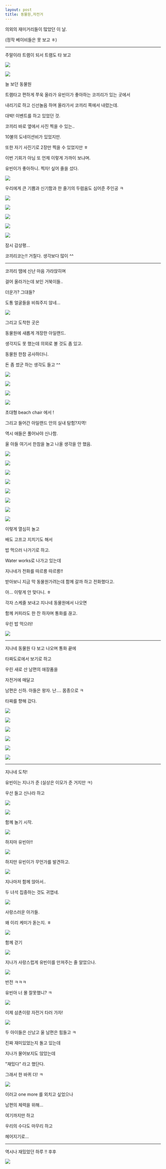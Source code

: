 ```yaml
---
layout: post
title: 동물원,자전거
---
```



의외의 재미거리들이 많았던 이 날. 

(정작 베이비들은 못 보고 ㅎ)

---

주말이라 트램이 되서 트램도 타 보고

![](https://dl.dropboxusercontent.com/u/9792864/150711%20%EB%8F%99%EB%AC%BC%EC%9B%90%2C%20%EC%9E%90%EC%A0%84%EA%B1%B0/lHbwJ0-0Vcc2TwE2AFYaTeWzXuIXHTDZTuQ2vAEO-lsLAYspN.jpg)


![](https://dl.dropboxusercontent.com/u/9792864/150711%20%EB%8F%99%EB%AC%BC%EC%9B%90%2C%20%EC%9E%90%EC%A0%84%EA%B1%B0/WCafwWwZMfNGBYlZgpZvAwaegQeYuls4meB1z9R9BysLAYspN.jpg)


늘 보던 동물원 

트램타고 편하게 쭈욱 올라가 유빈이가 좋아하는 코끼리가 있는 곳에서 

내리기로 하고 신선놀음 하며 올라가서 코끼리 쪽에서 내렸는데.

대박! 이벤트를 하고 있었던 것.

코끼리 바로 옆에서 사진 찍을 수 있는..

10불의 도네이션비가 있었지만. 

또한 자기 사진기로 2장만 찍을 수 있었지만 ㅎ

이번 기회가 아님 또 언제 이렇게 가까이 보냐며.

유빈이가 좋아하니. 찍자! 싶어 줄을 섰다.

![](https://dl.dropboxusercontent.com/u/9792864/150711%20%EB%8F%99%EB%AC%BC%EC%9B%90%2C%20%EC%9E%90%EC%A0%84%EA%B1%B0/DSC04118.JPG)


우리에게 큰 기쁨과 신기함과 한 줄기의 두렴움도 심어준 주인공 ㅋ

![](https://dl.dropboxusercontent.com/u/9792864/150711%20%EB%8F%99%EB%AC%BC%EC%9B%90%2C%20%EC%9E%90%EC%A0%84%EA%B1%B0/DSC04119.JPG)


![](https://dl.dropboxusercontent.com/u/9792864/150711%20%EB%8F%99%EB%AC%BC%EC%9B%90%2C%20%EC%9E%90%EC%A0%84%EA%B1%B0/DSC04120.JPG)


![](https://dl.dropboxusercontent.com/u/9792864/150711%20%EB%8F%99%EB%AC%BC%EC%9B%90%2C%20%EC%9E%90%EC%A0%84%EA%B1%B0/DSC04121.JPG)


![](https://dl.dropboxusercontent.com/u/9792864/150711%20%EB%8F%99%EB%AC%BC%EC%9B%90%2C%20%EC%9E%90%EC%A0%84%EA%B1%B0/DSC04122.JPG)


![](https://dl.dropboxusercontent.com/u/9792864/150711%20%EB%8F%99%EB%AC%BC%EC%9B%90%2C%20%EC%9E%90%EC%A0%84%EA%B1%B0/DSC04123.JPG)


잠시 감상평...

코끼리코는!! 거칠다. 생각보다 많이 ^^

---

코끼리 땜에 신난 마음 가라앉히며 

걸어 올라가는데 보인 거북이들.. 

더운가? 그대들?

도통 얼굴들을 비춰주지 않네...

![](https://dl.dropboxusercontent.com/u/9792864/150711%20%EB%8F%99%EB%AC%BC%EC%9B%90%2C%20%EC%9E%90%EC%A0%84%EA%B1%B0/DSC04131.JPG)


그리고 도착한 곳은

동물원에 새롭게 개장한 아일랜드.

생각지도 못 했는데 의외로 볼 것도 좀 있고.

동물원 한참 공사하더니. 

돈 좀 썼군 하는 생각도 들고 ^^

![](https://dl.dropboxusercontent.com/u/9792864/150711%20%EB%8F%99%EB%AC%BC%EC%9B%90%2C%20%EC%9E%90%EC%A0%84%EA%B1%B0/DSC04124.JPG)


![](https://dl.dropboxusercontent.com/u/9792864/150711%20%EB%8F%99%EB%AC%BC%EC%9B%90%2C%20%EC%9E%90%EC%A0%84%EA%B1%B0/DSC04125.JPG)


![](https://dl.dropboxusercontent.com/u/9792864/150711%20%EB%8F%99%EB%AC%BC%EC%9B%90%2C%20%EC%9E%90%EC%A0%84%EA%B1%B0/DSC04128.JPG)


![](https://dl.dropboxusercontent.com/u/9792864/150711%20%EB%8F%99%EB%AC%BC%EC%9B%90%2C%20%EC%9E%90%EC%A0%84%EA%B1%B0/DSC04130.JPG)


초대형 beach chair 에서 !

그리고 들어간 아일랜드 안의 실내 탐험?지역!

역시 애들은 풀어놔야 신나함.

울 아들 여기서 한참을 놀고 나올 생각을 안 했음.

![](https://dl.dropboxusercontent.com/u/9792864/150711%20%EB%8F%99%EB%AC%BC%EC%9B%90%2C%20%EC%9E%90%EC%A0%84%EA%B1%B0/DSC04133.JPG)


![](https://dl.dropboxusercontent.com/u/9792864/150711%20%EB%8F%99%EB%AC%BC%EC%9B%90%2C%20%EC%9E%90%EC%A0%84%EA%B1%B0/DSC04134.JPG)


![](https://dl.dropboxusercontent.com/u/9792864/150711%20%EB%8F%99%EB%AC%BC%EC%9B%90%2C%20%EC%9E%90%EC%A0%84%EA%B1%B0/DSC04135.JPG)


![](https://dl.dropboxusercontent.com/u/9792864/150711%20%EB%8F%99%EB%AC%BC%EC%9B%90%2C%20%EC%9E%90%EC%A0%84%EA%B1%B0/DSC04136.JPG)


![](https://dl.dropboxusercontent.com/u/9792864/150711%20%EB%8F%99%EB%AC%BC%EC%9B%90%2C%20%EC%9E%90%EC%A0%84%EA%B1%B0/DSC04137.JPG)


![](https://dl.dropboxusercontent.com/u/9792864/150711%20%EB%8F%99%EB%AC%BC%EC%9B%90%2C%20%EC%9E%90%EC%A0%84%EA%B1%B0/DSC04138.JPG)


![](https://dl.dropboxusercontent.com/u/9792864/150711%20%EB%8F%99%EB%AC%BC%EC%9B%90%2C%20%EC%9E%90%EC%A0%84%EA%B1%B0/DSC04140.JPG)


![](https://dl.dropboxusercontent.com/u/9792864/150711%20%EB%8F%99%EB%AC%BC%EC%9B%90%2C%20%EC%9E%90%EC%A0%84%EA%B1%B0/DSC04142.JPG)


이렇게 열심히 놀고 

배도 고프고 지치기도 해서 

밥 먹으러 나가기로 하고. 

Water works로 나가고 있는데

지나네가 전화를 따르릉 따르릉!!

받아보니 지금 막 동물원가려는데 함께 갈까 하고 전화했다고.

아... 이렇게 안 맞다니. ㅎ

각자 스케줄 보내고 지나네 동물원에서 나오면

함께 커피라도 한 잔 하자며 통화를 끊고.

우린 밥 먹으러!

![](https://dl.dropboxusercontent.com/u/9792864/22.png)


---

지나네 동물원 다 보고 나오며 통화 끝에

타짜도로에서 보기로 하고

우린 새로 산 남편의 애장품을 

자전거에 매달고 

남편은 신하. 아들은 왕자. 난.... 몸종으로 ㅋ 

타짜를 향해 갔다. 

![](https://dl.dropboxusercontent.com/u/9792864/150711%20%EB%8F%99%EB%AC%BC%EC%9B%90%2C%20%EC%9E%90%EC%A0%84%EA%B1%B0/DSC04143.JPG)


![](https://dl.dropboxusercontent.com/u/9792864/150711%20%EB%8F%99%EB%AC%BC%EC%9B%90%2C%20%EC%9E%90%EC%A0%84%EA%B1%B0/DSC04144.JPG)


![](https://dl.dropboxusercontent.com/u/9792864/150711%20%EB%8F%99%EB%AC%BC%EC%9B%90%2C%20%EC%9E%90%EC%A0%84%EA%B1%B0/DSC04145.JPG)


![](https://dl.dropboxusercontent.com/u/9792864/150711%20%EB%8F%99%EB%AC%BC%EC%9B%90%2C%20%EC%9E%90%EC%A0%84%EA%B1%B0/DSC04146.JPG)


![](https://dl.dropboxusercontent.com/u/9792864/150711%20%EB%8F%99%EB%AC%BC%EC%9B%90%2C%20%EC%9E%90%EC%A0%84%EA%B1%B0/DSC04147.JPG)


![](https://dl.dropboxusercontent.com/u/9792864/150711%20%EB%8F%99%EB%AC%BC%EC%9B%90%2C%20%EC%9E%90%EC%A0%84%EA%B1%B0/DSC04148.JPG)


---

지나네 도착!

유빈이는 지나가 준 (실상은 이모가 준 거지만 ㅋ)

우산 들고 신나라 하고

![](https://dl.dropboxusercontent.com/u/9792864/150711%20%EB%8F%99%EB%AC%BC%EC%9B%90%2C%20%EC%9E%90%EC%A0%84%EA%B1%B0/DSC04151.JPG)


![](https://dl.dropboxusercontent.com/u/9792864/150711%20%EB%8F%99%EB%AC%BC%EC%9B%90%2C%20%EC%9E%90%EC%A0%84%EA%B1%B0/DSC04152.JPG)


함께 놀기 시작.

![](https://dl.dropboxusercontent.com/u/9792864/150711%20%EB%8F%99%EB%AC%BC%EC%9B%90%2C%20%EC%9E%90%EC%A0%84%EA%B1%B0/FjXT0qd_r4eL5urU6XeKPNRDzsidVxK9C_2SX6AMtSILAYspN.jpg)


하지마 유빈아!!

![](https://dl.dropboxusercontent.com/u/9792864/150711%20%EB%8F%99%EB%AC%BC%EC%9B%90%2C%20%EC%9E%90%EC%A0%84%EA%B1%B0/FNepBVjAoQwTZBW2TgJYnWwc-uZk_IMxtevKCSP7EJMLAYspN.jpg)


하지만 유빈이가 무언가를 발견하고.

![](https://dl.dropboxusercontent.com/u/9792864/150711%20%EB%8F%99%EB%AC%BC%EC%9B%90%2C%20%EC%9E%90%EC%A0%84%EA%B1%B0/G095yusR8q3m-GRSQ-s-aSZy6GJ673E5s34xkL3Vdw8LAYspN.jpg)


지나마저 함께 앉아서..

두 녀석 집중하는 것도 귀엽네. 

![](https://dl.dropboxusercontent.com/u/9792864/150711%20%EB%8F%99%EB%AC%BC%EC%9B%90%2C%20%EC%9E%90%EC%A0%84%EA%B1%B0/HbR3LWuJrZrvO-Cslg7BFG5C-PuQnICQ4UKgPuUs_IwLAYspN.jpg)


사랑스러운 아가들. 

왜 이리 케미가 돋는지. ㅎ

![](https://dl.dropboxusercontent.com/u/9792864/150711%20%EB%8F%99%EB%AC%BC%EC%9B%90%2C%20%EC%9E%90%EC%A0%84%EA%B1%B0/o0AusptqbdwcWV9apfmq5Dm-C-MjxGZy22CIjXch20YLAYspN.jpg)


함께 걷기

![](https://dl.dropboxusercontent.com/u/9792864/150711%20%EB%8F%99%EB%AC%BC%EC%9B%90%2C%20%EC%9E%90%EC%A0%84%EA%B1%B0/VdpL5TLpSFMPq9rQEJwQF7Ou_m0tFpQpeTN-vUD51oALAYspN.jpg)


지나가 사랑스럽게 유빈이를 만져주는 줄 알았으나. 

![](https://dl.dropboxusercontent.com/u/9792864/150711%20%EB%8F%99%EB%AC%BC%EC%9B%90%2C%20%EC%9E%90%EC%A0%84%EA%B1%B0/4pQ-ASetrrqYlBGula_E-eUS3opt5Ab0rpYFiwWHaiILAYspN.jpg)


반전 ㅋㅋㅋ

유빈아 너 몰 잘못했니? ㅋ

![](https://dl.dropboxusercontent.com/u/9792864/150711%20%EB%8F%99%EB%AC%BC%EC%9B%90%2C%20%EC%9E%90%EC%A0%84%EA%B1%B0/p7S9_K-vvHrcnDGpBPsDZxCjJrWwcVCBQOocPi-Cx2wLAYspN.jpg)


이제 삼촌이랑 자전거 타러 가자!

![](https://dl.dropboxusercontent.com/u/9792864/150711%20%EB%8F%99%EB%AC%BC%EC%9B%90%2C%20%EC%9E%90%EC%A0%84%EA%B1%B0/DSC04149.JPG)


두 아이들은 신났고 울 남편은 힘들고 ㅋ

진짜 재미있었는지 돌고 있는데

지나가 물어보지도 않았는데

"재밌다" 라고 했단다.

그래서 한 바퀴 더! ㅋ

![](https://dl.dropboxusercontent.com/u/9792864/150711%20%EB%8F%99%EB%AC%BC%EC%9B%90%2C%20%EC%9E%90%EC%A0%84%EA%B1%B0/DSC04150.JPG)


이러고 one more 를 외치고 싶었으나

남편의 체력을 위해...

여기까지만 하고 

우리의 수다도 마무리 하고 

헤어지기로...

---

역시나 재밌었던 하루 !! 후후

![](https://dl.dropboxusercontent.com/u/9792864/23.png)



